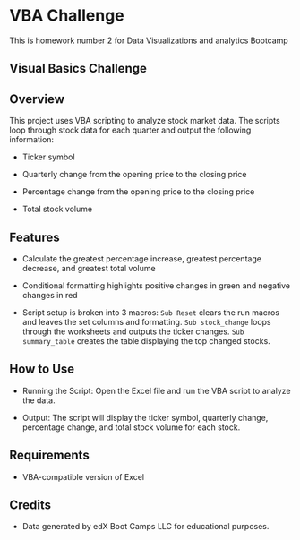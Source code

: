 # VBA Challenge

This is homework number 2 for Data Visualizations and analytics Bootcamp

## Visual Basics Challenge

## Overview

This project uses VBA scripting to analyze stock market data. The scripts loop through stock data for each quarter and output the following information:

- Ticker symbol

- Quarterly change from the opening price to the closing price

- Percentage change from the opening price to the closing price

- Total stock volume

## Features

- Calculate the greatest percentage increase, greatest percentage decrease, and greatest total volume

- Conditional formatting highlights positive changes in green and negative changes in red

- Script setup is broken into 3 macros: `Sub Reset` clears the run macros and leaves the set columns and formatting. `Sub stock_change`
loops through the worksheets and outputs the ticker changes. `Sub summary_table` creates the table displaying the top changed stocks.

## How to Use

- Running the Script: Open the Excel file and run the VBA script to analyze the data.

- Output: The script will display the ticker symbol, quarterly change, percentage change, and total stock volume for each stock.

## Requirements

- VBA-compatible version of Excel

## Credits

- Data generated by edX Boot Camps LLC for educational purposes.